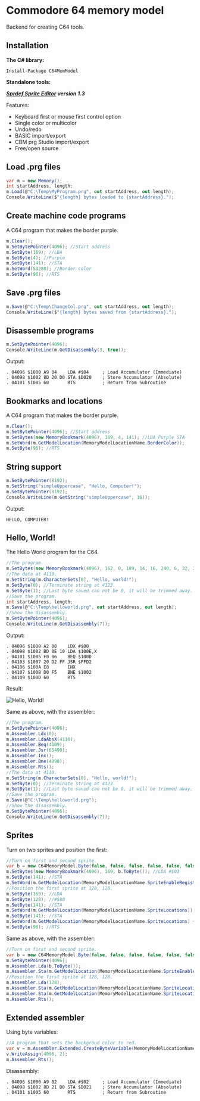 # Commodore 64 memory model
Backend for creating C64 tools.

## Installation

**The C# library:**

`Install-Package C64MemModel`

**Standalone tools:**

***[Sprdef Sprite Editor](http://winsoft.se/files/SetupSprdef.exe) version 1.3***

Features:
- Keyboard first or mouse first control option
- Single color or multicolor
- Undo/redo
- BASIC import/export
- CBM prg Studio import/export
- Free/open source

## Load .prg files
```C#
var m = new Memory();
int startAddress, length;
m.Load(@"C:\Temp\MyProgram.prg", out startAddress, out length);
Console.WriteLine($"{length} bytes loaded to {startAddress}.");
```

## Create machine code programs
A C64 program that makes the border purple.
```C#
m.Clear();
m.SetBytePointer(4096); //Start address
m.SetByte(169); //LDA
m.SetByte(4); //Purple
m.SetByte(141); //STA
m.SetWord(53280); //Border color
m.SetByte(96); //RTS
```

## Save .prg files
```C#
m.Save(@"C:\Temp\ChangeCol.prg", out startAddress, out length);
Console.WriteLine($"{length} bytes saved from {startAddress}.");
```

## Disassemble programs
```C#
m.SetBytePointer(4096);
Console.WriteLine(m.GetDisassembly(3, true));
```

Output:
```
. 04096 $1000 A9 04    LDA #$04     ; Load Accumulator (Immediate)
. 04098 $1002 8D 20 D0 STA $D020    ; Store Accumulator (Absolute)
. 04101 $1005 60       RTS          ; Return from Subroutine
```

## Bookmarks and locations
A C64 program that makes the border purple.
```C#
m.Clear();
m.SetBytePointer(4096); //Start address
m.SetBytes(new MemoryBookmark(4096), 169, 4, 141); //LDA Purple STA
m.SetWord(m.GetModelLocation(MemoryModelLocationName.BorderColor));
m.SetByte(96); //RTS
```

## String support
```C#
m.SetBytePointer(8192);
m.SetString("simpleUppercase", "Hello, Computer!");
m.SetBytePointer(8192);
Console.WriteLine(m.GetString("simpleUppercase", 16));
```

Output:
```
HELLO, COMPUTER!
```

## Hello, World!
The Hello World program for the C64.
```C#
//The program.
m.SetBytes(new MemoryBookmark(4096), 162, 0, 189, 14, 16, 240, 6, 32, 210, 255, 232, 208, 245, 96);
//The data at 4110.
m.SetString(m.CharacterSets[0], "Hello, world!");
m.SetByte(0); //Terminate string at 4123.
m.SetByte(1); //Last byte saved can not be 0, it will be trimmed away.
//Save the program.     
int startAddress, length;
m.Save(@"C:\Temp\helloworld.prg", out startAddress, out length);
//Show the disassembly.
m.SetBytePointer(4096);
Console.WriteLine(m.GetDisassembly(7));
```

Output:
```
. 04096 $1000 A2 00    LDX #$00
. 04098 $1002 BD 0E 10 LDA $100E,X
. 04101 $1005 F0 06    BEQ $100D
. 04103 $1007 20 D2 FF JSR $FFD2
. 04106 $100A E8       INX
. 04107 $100B D0 F5    BNE $1002
. 04109 $100D 60       RTS
```

Result:

![Hello, World!](http://imghost.winsoft.se/upload/270571459008119c64helloworld.jpg)

Same as above, with the assembler:
```C#
//The program.
m.SetBytePointer(4096);
m.Assembler.Ldx(0);
m.Assembler.LdaAbsX(4110);
m.Assembler.Beq(4109);
m.Assembler.Jsr(65490);
m.Assembler.Inx();
m.Assembler.Bne(4098);
m.Assembler.Rts();
//The data at 4110.
m.SetString(m.CharacterSets[0], "Hello, world!");
m.SetByte(0); //Terminate string at 4123.
m.SetByte(1); //Last byte saved can not be 0, it will be trimmed away.
//Save the program.     
m.Save(@"C:\Temp\helloworld.prg");
//Show the disassembly.
m.SetBytePointer(4096);
Console.WriteLine(m.GetDisassembly(7));
```

## Sprites
Turn on two sprites and position the first:
```C#
//Turn on first and second sprite.
var b = new C64MemoryModel.Byte(false, false, false, false, false, false, true, true);
m.SetBytes(new MemoryBookmark(4096), 169, b.ToByte()); //LDA #$03
m.SetByte(141); //STA
m.SetWord(m.GetModelLocation(MemoryModelLocationName.SpriteEnableRegister));
//Position the first sprite at 128, 128.
m.SetByte(169); //LDA
m.SetByte(128); //#$80
m.SetByte(141); //STA
m.SetWord(m.GetModelLocation(MemoryModelLocationName.SpriteLocations));
m.SetByte(141); //STA
m.SetWord(m.GetModelLocation(MemoryModelLocationName.SpriteLocations) + 1);
m.SetByte(96); //RTS
```

Same as above, with the assembler:
```C#
//Turn on first and second sprite.
var b = new C64MemoryModel.Byte(false, false, false, false, false, false, true, true);
m.SetBytePointer(4096);
m.Assembler.Lda(b.ToByte());
m.Assembler.Sta(m.GetModelLocation(MemoryModelLocationName.SpriteEnableRegister));
//Position the first sprite at 128, 128.
m.Assembler.Lda(128);
m.Assembler.Sta(m.GetModelLocation(MemoryModelLocationName.SpriteLocations));
m.Assembler.Sta(m.GetModelLocation(MemoryModelLocationName.SpriteLocations) + 1);
m.Assembler.Rts();
```

## Extended assembler
Using byte variables:
```C#
//A program that sets the backgroud color to red.
var v = m.Assembler.Extended.CreateByteVariable(MemoryModelLocationName.BackgroundColor);
v.WriteAssign(4096, 2);
m.Assembler.Rts();
```
Disassembly:
```
. 04096 $1000 A9 02    LDA #$02     ; Load Accumulator (Immediate)
. 04098 $1002 8D 21 D0 STA $D021    ; Store Accumulator (Absolute)
. 04101 $1005 60       RTS          ; Return from Subroutine
```
